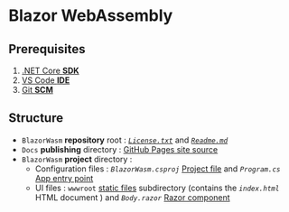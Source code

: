 # Blazor WebAssembly

## Prerequisites
1. [.NET Core **SDK**](https://dotnet.microsoft.com/download)
2. [VS Code **IDE**](https://code.visualstudio.com/download)
3. [Git **SCM**](https://git-scm.com/downloads)

## Structure
- `BlazorWasm` **repository** root : [*`License.txt`*](https://help.github.com/en/github/creating-cloning-and-archiving-repositories/licensing-a-repository) and [*`Readme.md`*](https://help.github.com/en/github/creating-cloning-and-archiving-repositories/about-readmes)
- `Docs` **publishing** directory : [GitHub Pages site source](https://help.github.com/en/github/working-with-github-pages/configuring-a-publishing-source-for-your-github-pages-site#choosing-a-publishing-source)
- `BlazorWasm` **project** directory :
  - Configuration files : *`BlazorWasm.csproj`* [Project file](https://docs.microsoft.com/en-us/dotnet/architecture/blazor-for-web-forms-developers/project-structure#project-file) and *`Program.cs`* [App entry point](https://docs.microsoft.com/en-us/dotnet/architecture/blazor-for-web-forms-developers/project-structure#entry-point)
  - UI files : `wwwroot` [static files](https://docs.microsoft.com/en-us/dotnet/architecture/blazor-for-web-forms-developers/project-structure#static-files) subdirectory (contains the *`index.html`* HTML document ) and *`Body.razor`* [Razor component](https://docs.microsoft.com/en-us/dotnet/architecture/blazor-for-web-forms-developers/project-structure#razor-components)
